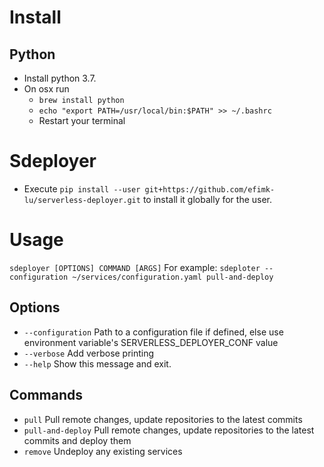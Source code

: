 # Install
## Python
* Install python 3.7.
* On osx run
  * `brew install python`
  * `echo "export PATH=/usr/local/bin:$PATH" >> ~/.bashrc`
  * Restart your terminal
# Sdeployer
* Execute `pip install --user git+https://github.com/efimk-lu/serverless-deployer.git` to install it globally for the user.



# Usage
`sdeployer [OPTIONS] COMMAND [ARGS]`
For example: `sdeploter --configuration ~/services/configuration.yaml pull-and-deploy`

## Options
* `--configuration` Path to a configuration file if defined, else use environment variable's SERVERLESS_DEPLOYER_CONF value
* `--verbose` Add verbose printing
* `--help` Show this message and exit.

## Commands
* `pull` Pull remote changes,  update repositories to the latest commits
* `pull-and-deploy` Pull remote changes,  update repositories to the latest commits and deploy them
* `remove` Undeploy any existing services
